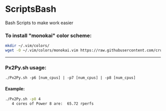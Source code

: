 # ScriptsBash
Bash Scripts to make work easier

### To install "monokai" color scheme:
```bash
mkdir ~/.vim/colors/
wget -O ~/.vim/colors/monokai.vim https://raw.githubusercontent.com/crusoexia/vim-monokai/master/colors/monokai.vim
```
------------

### Px2Py.sh usage:
`./Px2Py.sh -p6 [num_cpus] | -p7 [num_cpus] | -p8 [num_cpus]`

#### Example: 
```bash
./Px2Py.sh -p8 4
   4 cores of Power 8 are:  65.72 rperfs
```

